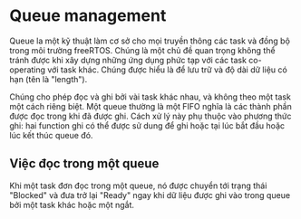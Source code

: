 # Queue management
Queue la một kỹ thuật làm cơ sở cho mọi truyền thông các task và đồng bộ trong môi trường freeRTOS. Chúng là một chủ đề quan trọng không thể tránh được khi xây dựng những ứng dụng phức tạp với các task co-operating với task khác. Chúng được hiểu là để lưu trữ và độ dài dữ liệu có hạn (tên là "length"). 

Chúng cho phép đọc và ghi bởi vài task khác nhau, và không theo một task một cách riêng biệt. Một queue thường là một FIFO nghĩa là các thành phần được đọc trong khi đã được ghi. Cách xử lý này phụ thuộc vào phương thức ghi: hai function ghi có thể được sử dung để ghi hoặc tại lúc bắt đầu hoặc lúc kết thúc queue đó.
## Việc đọc trong một queue
Khi một task đơn đọc trong một queue, nó được chuyển tới trạng thái "Blocked" và đưa trở lại "Ready" ngay khi dữ liệu được ghi vào trong queue bởi một task khác hoặc một ngắt.


